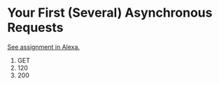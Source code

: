 # Your First (Several) Asynchronous Requests

[See assignment in Alexa.](https://alexa.bitmaker.co/cohorts/67/assignments/2055/latest)

1. GET
2. 120
3. 200
